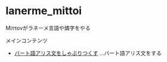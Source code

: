 # lanerme_mittoi

Μίττονがラネーメ言語や燐字をやる

メインコンテンツ
+ [バート語アリス文をしゃぶりつくす](./bhaataan/bhaataan_alic.html/) ...バート語アリス文をする